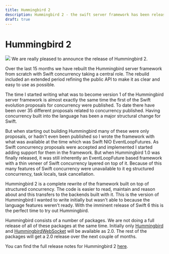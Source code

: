 ```yaml
---
title: Hummingbird 2
description: Hummingbird 2 - the swift server framework has been released.
draft: true
---
```

# Hummingbird 2

![](hummingbird2-fireworks2.jpg)
We are really pleased to announce the release of Hummingbird 2. 

Over the last 15 months we have rebuilt the Hummingbird server framework from scratch with Swift concurrency taking a central role. The rebuild included an extended period refining the public API to make it as clear and easy to use as possible.

The time I started writing what was to become version 1 of the Hummingbird server framework is almost exactly the same time the first of the Swift evolution proposals for concurrency were published. To date there have been over 35 different proposals related to concurrency published. Having concurrency built into the language has been a major structural change for Swift. 

But when starting out building Hummingbird many of these were only proposals, or hadn't even been published so I wrote the framework with what was available at the time which was Swift NIO EventLoopFutures. As Swift concurrency proposals were accepted and implemented I started adding support for them in the framework. But when Hummingbird 1.0 was finally released, it was still inherently an EventLoopFuture based framework with a thin veneer of Swift concurrency layered on top of it. Because of this many features of Swift concurrency were unavailable to it eg structured concurrency, task locals, task cancellation. 

Hummingbird 2 is a complete rewrite of the framework built on top of structured concurrency. The code is easier to read, maintain and reason about and this transfers to the backends built with it. This is the version of Hummingbird I wanted to write initially but wasn't able to because the language features weren't ready. With the imminent release of Swift 6 this is the perfect time to try out Hummingbird.

Hummingbird consists of a number of packages. We are not doing a full release of all of these packages at the same time. Initially only [Hummingbird](https://github.com/hummingbird-project/hummingbird) and [HummingbirdWebSocket](https://github.com/hummingbird-project/hummingbird-websocket) will be available as 2.0. The rest of the packages will get a 2.0 release over the next couple of months.

You can find the full release notes for Hummingbird 2 [here](https://github.com/hummingbird-project/hummingbird/releases/tag/2.0.0).